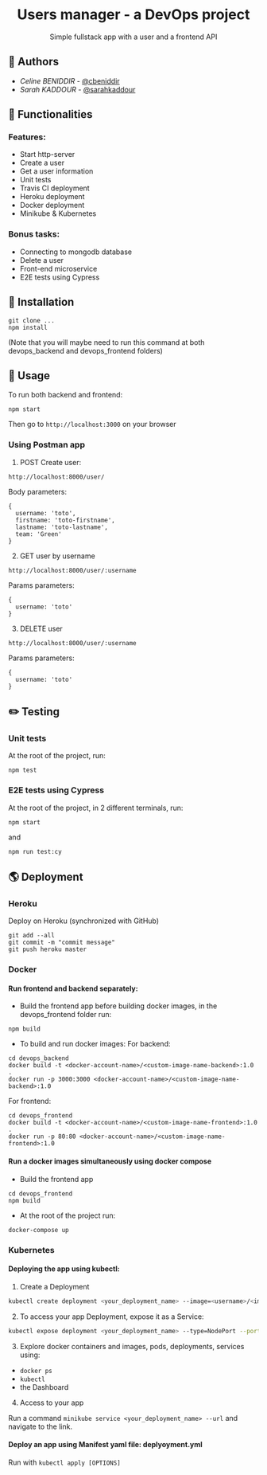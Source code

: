 <h1 align="center">Users manager - a DevOps project</h1>
<p align="center">
  Simple fullstack app with a user and a frontend API
</p>


## 🤝 Authors

- *Celine BENIDDIR* -  [@cbeniddir](https://twitter.com/cbeniddir) <br/>
- *Sarah KADDOUR* -  [@sarahkaddour](https://github.com/sarahkaddour)

## 🍯 Functionalities
### Features:
* Start http-server
* Create a user
* Get a user information
* Unit tests
* Travis CI deployment
* Heroku deployment
* Docker deployment
* Minikube & Kubernetes

### Bonus tasks:
* Connecting to mongodb database
* Delete a user
* Front-end microservice
* E2E tests using Cypress

## 🔨 Installation

```
git clone ...
npm install
```
(Note that you will maybe need to run this command at both devops_backend and devops_frontend folders)

## 🚀 Usage
To run both backend and frontend:
```
npm start
```

Then go to `http://localhost:3000` on your browser

### Using Postman app

1. POST Create user:

```
http://localhost:8000/user/
```

Body parameters:
```
{
  username: 'toto',
  firstname: 'toto-firstname',
  lastname: 'toto-lastname',
  team: 'Green'
}
```

2. GET user by username

```
http://localhost:8000/user/:username
```
Params parameters:
```
{
  username: 'toto'
}

```

3. DELETE user 
```
http://localhost:8000/user/:username
```
Params parameters:
```
{
  username: 'toto'
}
```



## ✏️ Testing

### Unit tests
At the root of the project, run:
```
npm test
```

### E2E tests using Cypress
At the root of the project, in 2 different terminals, run:
```
npm start
```
and
```
npm run test:cy
```

## 🌎 Deployment

### Heroku
Deploy on Heroku (synchronized with GitHub)

```
git add --all
git commit -m "commit message"
git push heroku master
```

### Docker
#### Run frontend and backend separately:
* Build the frontend app before building docker images, in the devops_frontend folder run:
```
npm build
```

* To build and run docker images:
For backend:
```
cd devops_backend
docker build -t <docker-account-name>/<custom-image-name-backend>:1.0 .
docker run -p 3000:3000 <docker-account-name>/<custom-image-name-backend>:1.0
```
For frontend:
```
cd devops_frontend
docker build -t <docker-account-name>/<custom-image-name-frontend>:1.0 .
docker run -p 80:80 <docker-account-name>/<custom-image-name-frontend>:1.0
```

#### Run a docker images simultaneously using docker compose
- Build the frontend app
```
cd devops_frontend
npm build
```
- At the root of the project run:
```
docker-compose up
```

### Kubernetes
#### Deploying the app using kubectl:
1. Create a Deployment
```bash
kubectl create deployment <your_deployment_name> --image=<username>/<imagename>:<tag>
```

2. To access your app Deployment, expose it as a Service:

```bash
kubectl expose deployment <your_deployment_name> --type=NodePort --port=<YOUR_PORT>
```

3. Explore docker containers and images, pods, deployments, services using:

- `docker ps`
- `kubectl`
- the Dashboard

4. Access to your app

Run a command `minikube service <your_deployment_name> --url` and navigate to the link.

#### Deploy an app using Manifest yaml file: deplyoyment.yml

Run with ```kubectl apply [OPTIONS]```
